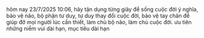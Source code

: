hôm nay 23/7/2025 10:06, hãy tận dụng từng giây để sống cuộc đời ý nghĩa, bảo vệ não, bộ phận tư duy, tư duy thay đổi cuộc đời, bảo vệ tay chân để giúp đỡ mọi người lúc cần thiết, làm chủ bộ não, làm chủ cuộc đời.  ưu tiên những niềm vui dài hạn, mục tiêu dài hạn